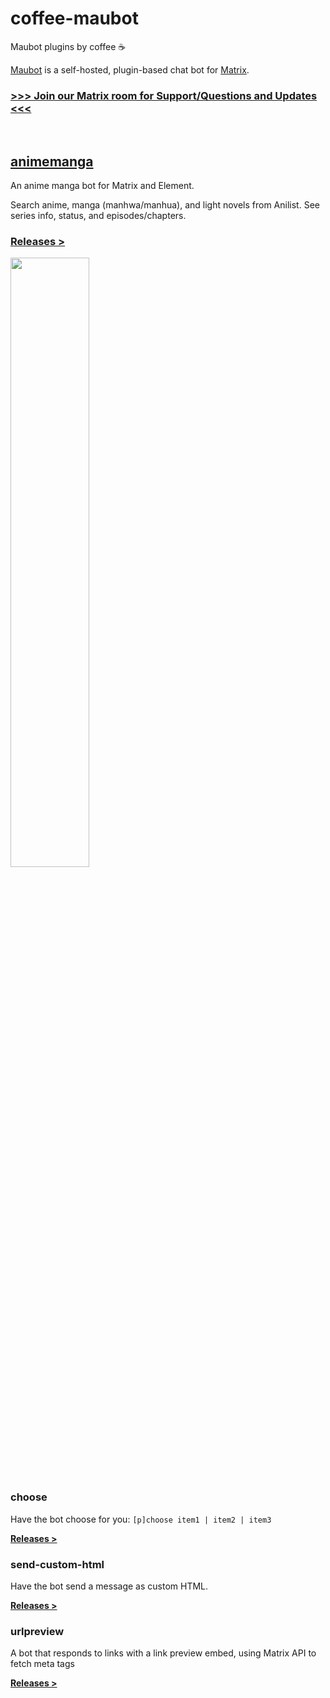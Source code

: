 # coffee-maubot

Maubot plugins by coffee ☕

[Maubot](https://github.com/maubot/maubot) is a self-hosted, plugin-based chat bot for [Matrix](https://matrix.org).

### [>>> Join our Matrix room for Support/Questions and Updates <<<](https://matrix.to/#/#coffeebank:matrix.org)

<br>

## [animemanga](./tree/master/animemanga)

An anime manga bot for Matrix and Element.

Search anime, manga (manhwa/manhua), and light novels from Anilist. See series info, status, and episodes/chapters.

### [Releases >](./tree/master/animemanga/releases)

<a href="./tree/master/animemanga"><img src="./tree/master/animemanga/preview.jpg" width="50%" /></a>

### choose

Have the bot choose for you: `[p]choose item1 | item2 | item3`

[**Releases >**](./tree/master/choose/releases)

### send-custom-html

Have the bot send a message as custom HTML.

[**Releases >**](./tree/master/send-custom-html/releases)

### urlpreview

A bot that responds to links with a link preview embed, using Matrix API to fetch meta tags

[**Releases >**](./tree/master/urlpreview/releases)
